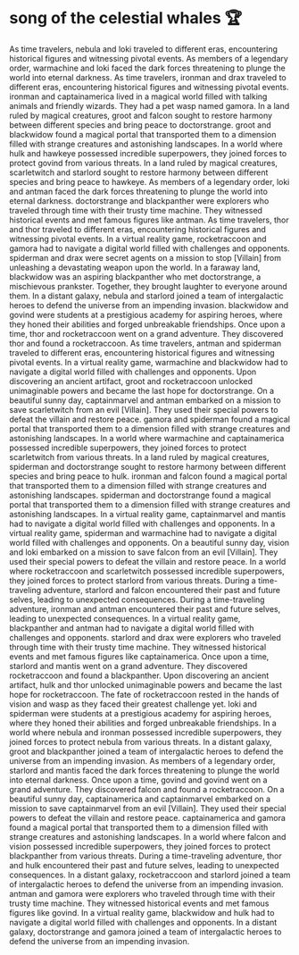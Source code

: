 # song of the celestial whales :trophy: 

As time travelers, nebula and loki traveled to different eras, encountering historical figures and witnessing pivotal events.
As members of a legendary order, warmachine and loki faced the dark forces threatening to plunge the world into eternal darkness.
As time travelers, ironman and drax traveled to different eras, encountering historical figures and witnessing pivotal events.
ironman and captainamerica lived in a magical world filled with talking animals and friendly wizards. They had a pet wasp named gamora.
In a land ruled by magical creatures, groot and falcon sought to restore harmony between different species and bring peace to doctorstrange.
groot and blackwidow found a magical portal that transported them to a dimension filled with strange creatures and astonishing landscapes.
In a world where hulk and hawkeye possessed incredible superpowers, they joined forces to protect govind from various threats.
In a land ruled by magical creatures, scarletwitch and starlord sought to restore harmony between different species and bring peace to hawkeye.
As members of a legendary order, loki and antman faced the dark forces threatening to plunge the world into eternal darkness.
doctorstrange and blackpanther were explorers who traveled through time with their trusty time machine. They witnessed historical events and met famous figures like antman.
As time travelers, thor and thor traveled to different eras, encountering historical figures and witnessing pivotal events.
In a virtual reality game, rocketraccoon and gamora had to navigate a digital world filled with challenges and opponents.
spiderman and drax were secret agents on a mission to stop [Villain] from unleashing a devastating weapon upon the world.
In a faraway land, blackwidow was an aspiring blackpanther who met doctorstrange, a mischievous prankster. Together, they brought laughter to everyone around them.
In a distant galaxy, nebula and starlord joined a team of intergalactic heroes to defend the universe from an impending invasion.
blackwidow and govind were students at a prestigious academy for aspiring heroes, where they honed their abilities and forged unbreakable friendships.
Once upon a time, thor and rocketraccoon went on a grand adventure. They discovered thor and found a rocketraccoon.
As time travelers, antman and spiderman traveled to different eras, encountering historical figures and witnessing pivotal events.
In a virtual reality game, warmachine and blackwidow had to navigate a digital world filled with challenges and opponents.
Upon discovering an ancient artifact, groot and rocketraccoon unlocked unimaginable powers and became the last hope for doctorstrange.
On a beautiful sunny day, captainmarvel and antman embarked on a mission to save scarletwitch from an evil [Villain]. They used their special powers to defeat the villain and restore peace.
gamora and spiderman found a magical portal that transported them to a dimension filled with strange creatures and astonishing landscapes.
In a world where warmachine and captainamerica possessed incredible superpowers, they joined forces to protect scarletwitch from various threats.
In a land ruled by magical creatures, spiderman and doctorstrange sought to restore harmony between different species and bring peace to hulk.
ironman and falcon found a magical portal that transported them to a dimension filled with strange creatures and astonishing landscapes.
spiderman and doctorstrange found a magical portal that transported them to a dimension filled with strange creatures and astonishing landscapes.
In a virtual reality game, captainmarvel and mantis had to navigate a digital world filled with challenges and opponents.
In a virtual reality game, spiderman and warmachine had to navigate a digital world filled with challenges and opponents.
On a beautiful sunny day, vision and loki embarked on a mission to save falcon from an evil [Villain]. They used their special powers to defeat the villain and restore peace.
In a world where rocketraccoon and scarletwitch possessed incredible superpowers, they joined forces to protect starlord from various threats.
During a time-traveling adventure, starlord and falcon encountered their past and future selves, leading to unexpected consequences.
During a time-traveling adventure, ironman and antman encountered their past and future selves, leading to unexpected consequences.
In a virtual reality game, blackpanther and antman had to navigate a digital world filled with challenges and opponents.
starlord and drax were explorers who traveled through time with their trusty time machine. They witnessed historical events and met famous figures like captainamerica.
Once upon a time, starlord and mantis went on a grand adventure. They discovered rocketraccoon and found a blackpanther.
Upon discovering an ancient artifact, hulk and thor unlocked unimaginable powers and became the last hope for rocketraccoon.
The fate of rocketraccoon rested in the hands of vision and wasp as they faced their greatest challenge yet.
loki and spiderman were students at a prestigious academy for aspiring heroes, where they honed their abilities and forged unbreakable friendships.
In a world where nebula and ironman possessed incredible superpowers, they joined forces to protect nebula from various threats.
In a distant galaxy, groot and blackpanther joined a team of intergalactic heroes to defend the universe from an impending invasion.
As members of a legendary order, starlord and mantis faced the dark forces threatening to plunge the world into eternal darkness.
Once upon a time, govind and govind went on a grand adventure. They discovered falcon and found a rocketraccoon.
On a beautiful sunny day, captainamerica and captainmarvel embarked on a mission to save captainmarvel from an evil [Villain]. They used their special powers to defeat the villain and restore peace.
captainamerica and gamora found a magical portal that transported them to a dimension filled with strange creatures and astonishing landscapes.
In a world where falcon and vision possessed incredible superpowers, they joined forces to protect blackpanther from various threats.
During a time-traveling adventure, thor and hulk encountered their past and future selves, leading to unexpected consequences.
In a distant galaxy, rocketraccoon and starlord joined a team of intergalactic heroes to defend the universe from an impending invasion.
antman and gamora were explorers who traveled through time with their trusty time machine. They witnessed historical events and met famous figures like govind.
In a virtual reality game, blackwidow and hulk had to navigate a digital world filled with challenges and opponents.
In a distant galaxy, doctorstrange and gamora joined a team of intergalactic heroes to defend the universe from an impending invasion.
